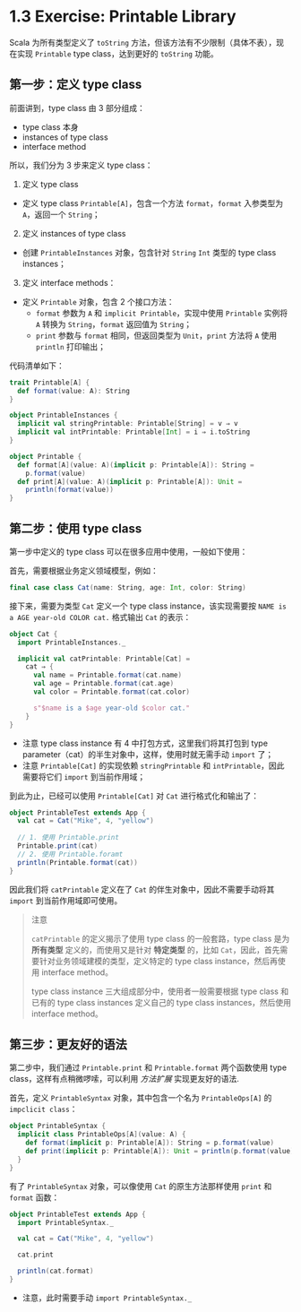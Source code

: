 # 1.3 Exercise: Printable Library

Scala 为所有类型定义了 `toString` 方法，但该方法有不少限制（具体不表），现在实现 `Printable` type class，达到更好的 `toString` 功能。

## 第一步：定义 type class

前面讲到，type class 由 3 部分组成：

* type class 本身
* instances of type class
* interface method

所以，我们分为 3 步来定义 type class：

1. 定义 type class
  + 定义 type class `Printable[A]`，包含一个方法 `format`，`format` 入参类型为 `A`，返回一个 `String`；
2. 定义 instances of type class
  + 创建 `PrintableInstances` 对象，包含针对 `String` `Int` 类型的 type class instances；
3. 定义 interface methods：
  + 定义 `Printable` 对象，包含 2 个接口方法：
    - `format` 参数为 `A` 和 `implicit Printable`，实现中使用 `Printable` 实例将 `A` 转换为 `String`，`format` 返回值为 `String`；
    - `print` 参数与 `format` 相同，但返回类型为 `Unit`，`print` 方法将 `A` 使用 `println` 打印输出；

代码清单如下：

```Scala
trait Printable[A] {
  def format(value: A): String
}

object PrintableInstances {
  implicit val stringPrintable: Printable[String] = v ⇒ v
  implicit val intPrintable: Printable[Int] = i ⇒ i.toString
}

object Printable {
  def format[A](value: A)(implicit p: Printable[A]): String =
    p.format(value)
  def print[A](value: A)(implicit p: Printable[A]): Unit =
    println(format(value))
}
```

## 第二步：使用 type class

第一步中定义的 type class 可以在很多应用中使用，一般如下使用：

首先，需要根据业务定义领域模型，例如：

```Scala
final case class Cat(name: String, age: Int, color: String)
```

接下来，需要为类型 `Cat` 定义一个 type class instance，该实现需要按 `NAME is a AGE year-old COLOR cat.` 格式输出 `Cat` 的表示：

```Scala
object Cat {
  import PrintableInstances._

  implicit val catPrintable: Printable[Cat] =
    cat ⇒ {
      val name = Printable.format(cat.name)
      val age = Printable.format(cat.age)
      val color = Printable.format(cat.color)

      s"$name is a $age year-old $color cat."
    }
}
```
* 注意 type class instance 有 4 中打包方式，这里我们将其打包到 type parameter（cat）的半生对象中，这样，使用时就无需手动 `import` 了；
* 注意 `Printable[Cat]` 的实现依赖 `stringPrintable` 和 `intPrintable`，因此需要将它们 `import` 到当前作用域；

到此为止，已经可以使用 `Printable[Cat]` 对 `Cat` 进行格式化和输出了：

```Scala
object PrintableTest extends App {
  val cat = Cat("Mike", 4, "yellow")
  
  // 1. 使用 Printable.print
  Printable.print(cat)
  // 2. 使用 Printable.foramt
  println(Printable.format(cat))
}
```

因此我们将 `catPrintable` 定义在了 `Cat` 的伴生对象中，因此不需要手动将其 `import` 到当前作用域即可使用。

>注意
>
>`catPrintable` 的定义揭示了使用 type class 的一般套路，type class 是为 **所有类型** 定义的，而使用又是针对 **特定类型** 的，比如 `Cat`，因此，首先需要针对业务领域建模的类型，定义特定的 type class instance，然后再使用 interface method。
>
>type class instance 三大组成部分中，使用者一般需要根据 type class 和已有的 type class instances 定义自己的 type class instances，然后使用 interface method。 

## 第三步：更友好的语法

第二步中，我们通过 `Printable.print` 和 `Printable.format` 两个函数使用 type class，这样有点稍微啰嗦，可以利用 *方法扩展* 实现更友好的语法.

首先，定义 `PrintableSyntax` 对象，其中包含一个名为 `PrintableOps[A]` 的 `impclicit class`： 

```Scala
object PrintableSyntax {
  implicit class PrintableOps[A](value: A) {
    def format(implicit p: Printable[A]): String = p.format(value)
    def print(implicit p: Printable[A]): Unit = println(p.format(value))
  }
}
```

有了 `PrintableSyntax` 对象，可以像使用 `Cat` 的原生方法那样使用 `print` 和 `format` 函数：

```Scala
object PrintableTest extends App {
  import PrintableSyntax._

  val cat = Cat("Mike", 4, "yellow")

  cat.print

  println(cat.format)
}
```
* 注意，此时需要手动 `import PrintableSyntax._`
